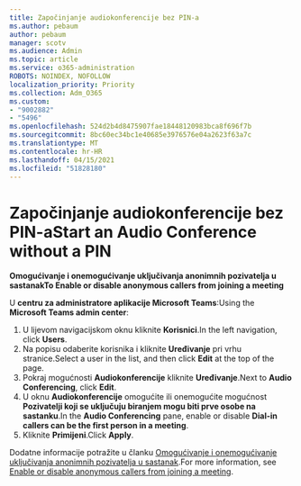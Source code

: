 ```yaml
---
title: Započinjanje audiokonferencije bez PIN-a
ms.author: pebaum
author: pebaum
manager: scotv
ms.audience: Admin
ms.topic: article
ms.service: o365-administration
ROBOTS: NOINDEX, NOFOLLOW
localization_priority: Priority
ms.collection: Adm_O365
ms.custom:
- "9002882"
- "5496"
ms.openlocfilehash: 524d2b4d8475907fae18448120983bca8f696f7b
ms.sourcegitcommit: 8bc60ec34bc1e40685e3976576e04a2623f63a7c
ms.translationtype: MT
ms.contentlocale: hr-HR
ms.lasthandoff: 04/15/2021
ms.locfileid: "51828180"
---
```

# <a name="start-an-audio-conference-without-a-pin"></a><span data-ttu-id="db39b-102">Započinjanje audiokonferencije bez PIN-a</span><span class="sxs-lookup"><span data-stu-id="db39b-102">Start an Audio Conference without a PIN</span></span>

<span data-ttu-id="db39b-103">**Omogućivanje i onemogućivanje uključivanja anonimnih pozivatelja u sastanak**</span><span class="sxs-lookup"><span data-stu-id="db39b-103">**To Enable or disable anonymous callers from joining a meeting**</span></span>

<span data-ttu-id="db39b-104">U **centru za administratore aplikacije Microsoft Teams**:</span><span class="sxs-lookup"><span data-stu-id="db39b-104">Using the **Microsoft Teams admin center**:</span></span>

1. <span data-ttu-id="db39b-105">U lijevom navigacijskom oknu kliknite **Korisnici**.</span><span class="sxs-lookup"><span data-stu-id="db39b-105">In the left navigation, click **Users**.</span></span>
2. <span data-ttu-id="db39b-106">Na popisu odaberite korisnika i kliknite **Uređivanje** pri vrhu stranice.</span><span class="sxs-lookup"><span data-stu-id="db39b-106">Select a user in the list, and then click **Edit** at the top of the page.</span></span>
3. <span data-ttu-id="db39b-107">Pokraj mogućnosti **Audiokonferencije** kliknite **Uređivanje**.</span><span class="sxs-lookup"><span data-stu-id="db39b-107">Next to **Audio Conferencing**, click **Edit**.</span></span>
4. <span data-ttu-id="db39b-108">U oknu **Audiokonferencije** omogućite ili onemogućite mogućnost **Pozivatelji koji se uključuju biranjem mogu biti prve osobe na sastanku**.</span><span class="sxs-lookup"><span data-stu-id="db39b-108">In the **Audio Conferencing** pane, enable or disable **Dial-in callers can be the first person in a meeting**.</span></span>
5. <span data-ttu-id="db39b-109">Kliknite **Primijeni**.</span><span class="sxs-lookup"><span data-stu-id="db39b-109">Click **Apply**.</span></span>

<span data-ttu-id="db39b-110">Dodatne informacije potražite u članku [Omogućivanje i onemogućivanje uključivanja anonimnih pozivatelja u sastanak](https://docs.microsoft.com/microsoftteams/start-an-audio-conference-over-the-phone-without-a-pin-in-teams).</span><span class="sxs-lookup"><span data-stu-id="db39b-110">For more information, see [Enable or disable anonymous callers from joining a meeting](https://docs.microsoft.com/microsoftteams/start-an-audio-conference-over-the-phone-without-a-pin-in-teams).</span></span>
